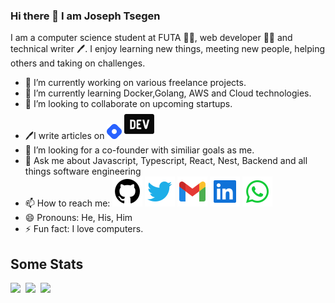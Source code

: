 ### Hi there 👋 I am Joseph Tsegen

<head>
<link href='https://unpkg.com/boxicons@2.0.9/css/boxicons.min.css' rel='stylesheet'>
</head>

I am a computer science student at FUTA 🧑‍🎓, web developer 👨‍💻 and technical writer 🖊️.
I enjoy learning new things, meeting new people, helping others and taking on challenges.

- 🔭 I’m currently working on various freelance projects.
- 🌱 I’m currently learning Docker,Golang, AWS and Cloud technologies.
- 👯 I’m looking to collaborate on upcoming startups.
- 🖊️I️️ write articles on [<img src="./icons/hashnode.png" height=24 alt="hashnode_icon" />](https://hashnode.com/@xavier577) [![dev.to_icon](./icons/devto.svg)](https://dev.to/xavier577)
- 🤔 I’m looking for a co-founder with similiar goals as me.
- 💬 Ask me about Javascript, Typescript, React, Nest, Backend and all things software engineering
- 📫 How to reach me: [![github_icon](./icons/github.svg)](http://github.com/Xavier577)
  [![twitter_icon](./icons/twitter.svg)](https://twitter.com/Tsegs_tech)
  [![gmail_icon](./icons/gmail.svg)](mailto:josephtsegen10@gmail.com)
  [![linkedIn_icon](./icons/linkedin.svg)](https://www.linkedin.com/in/joseph-tsegen-b023a11b8/)
  [![whatsapp_icon](./icons/whatsapp.svg)](https://wa.me/2348050896109)
- 😄 Pronouns: He, His, Him
- ⚡ Fun fact: I love computers.

## Some Stats
<div>
<a href="https://github.com/anuraghazra/github-readme-stats"><img height="145em" src="https://github-readme-stats-bpires.vercel.app/api?username=Xavier577&hide_title=true&line_height=25&hide_rank=false&theme=dark&show_icons=true&hide_border=true"></a>&nbsp;
<a href="https://github.com/denvercoder1/github-readme-streak-stats"><img height="145em" src="https://github-readme-streak-stats.herokuapp.com/?user=Xavier577&theme=dark&hide_border=true"></a>&nbsp;
<a href="https://github.com/anuraghazra/github-readme-stats"><img height="129.6em" src="https://github-readme-stats-bpires.vercel.app/api/top-langs/?username=Xavier577&layout=compact&card_width=400&hide_title=true&theme=dark&t&langs_count=10&hide_border=true"></a>&nbsp;
</div>


